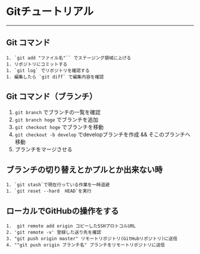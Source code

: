 # Gitチュートリアル
***
## Git コマンド
```
1. `git add "ファイル名"`` でステージング領域に上げる
1. リポジトリにコミットする
1. `git log` でリポジトリを確認する
1. 編集したら `git diff` で編集内容を確認
```

## Git コマンド（ブランチ）

1. `git branch` でブランチの一覧を確認
1. `git branch hoge` でブランチを追加
1. `git checkout hoge` でブランチを移動
1. `git checkout -b develop` でdevelopブランチを作成 && そこのブランチへ移動
1. ブランチをマージさせる


## ブランチの切り替えとかプルとか出来ない時
```
1. `git stash`で現在行っている作業を一時退避
1. `git reset --hard  HEAD`を実行
```

## ローカルでGitHubの操作をする
```
1.  git remote add origin コピーしたSSHプロトコルURL
2. 'git remote -v' 登録した送り先を確認
3. "git push origin master" リモートリポジトリ(GitHubリポジトリ)に送信
4. ""git push origin ブランチ名" ブランチをリモートリポジトリに送信
```
